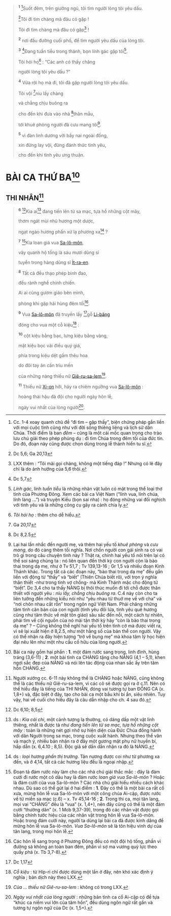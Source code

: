 > <sup><b>1</b></sup> [^1-406e6399-93ee-4139-947f-301c0e58fee1]Suốt đêm, trên giường ngủ, tôi tìm người lòng tôi yêu dấu.
>
> [^1@-406e6399-93ee-4139-947f-301c0e58fee1]Tôi đi tìm chàng mà đâu có gặp !
>
> Tôi đi tìm chàng mà đâu có gặp[^3-406e6399-93ee-4139-947f-301c0e58fee1] !
>
> <sup><b>2</b></sup> nơi đầu đường cuối phố, để tìm người yêu dấu của lòng tôi.
>
> <sup><b>3</b></sup> [^2@-406e6399-93ee-4139-947f-301c0e58fee1]Đang tuần tiễu trong thành, bọn lính gác gặp tôi[^4-406e6399-93ee-4139-947f-301c0e58fee1].
>
> Tôi hỏi họ[^5-406e6399-93ee-4139-947f-301c0e58fee1] : “Các anh có thấy chăng
>
> người lòng tôi yêu dấu ?”
>
> <sup><b>4</b></sup> Vừa rời họ mà đi, tôi đã gặp người lòng tôi yêu dấu.
>
> Tôi vội [^3@-406e6399-93ee-4139-947f-301c0e58fee1]níu lấy chàng
>
> và chẳng chịu buông ra
>
> cho đến khi đưa vào nhà [^4@-406e6399-93ee-4139-947f-301c0e58fee1]thân mẫu,
>
> tới khuê phòng người đã cưu mang tôi[^6-406e6399-93ee-4139-947f-301c0e58fee1].
>
> <sup><b>5</b></sup> vì đàn linh dương với bầy nai ngoài đồng,
>
> xin đừng lay vội, đừng đánh thức tình yêu,
>
> cho đến khi tình yêu ưng thuận.

# BÀI CA THỨ BA[^8-406e6399-93ee-4139-947f-301c0e58fee1]

## THI NHÂN[^9-406e6399-93ee-4139-947f-301c0e58fee1]

> <sup><b>6</b></sup> [^6@-406e6399-93ee-4139-947f-301c0e58fee1]Kìa ai[^10-406e6399-93ee-4139-947f-301c0e58fee1] đang tiến lên từ sa mạc, tựa hồ những cột mây,
>
> thơm ngát mùi nhũ hương một dược,
>
> ngạt ngào hương phấn xứ lạ phương xa[^11-406e6399-93ee-4139-947f-301c0e58fee1] ?
>
> <sup><b>7</b></sup> [^12-406e6399-93ee-4139-947f-301c0e58fee1]Kìa loan giá vua [Sa-lô-môn](),
>
> vây quanh hộ tống là sáu mươi dũng sĩ
>
> tuyển trong hàng dũng sĩ [Ít-ra-en]().
>
> <sup><b>8</b></sup> Tất cả đều thạo phép binh đao,
>
> đều rành nghề chinh chiến.
>
> Ai ai cũng gươm giáo bên mình,
>
> phòng khi gặp hãi hùng đêm tối[^13-406e6399-93ee-4139-947f-301c0e58fee1].
>
> <sup><b>9</b></sup> Vua [Sa-lô-môn]() đã truyền lấy [^7@-406e6399-93ee-4139-947f-301c0e58fee1]gỗ [Li-băng]()
>
> đóng cho vua một cỗ kiệu[^14-406e6399-93ee-4139-947f-301c0e58fee1] :
>
> <sup><b>10</b></sup> cột kiệu bằng bạc, lưng kiệu bằng vàng,
>
> mặt kiệu bọc vải điều quý giá,
>
> phía trong kiệu dệt gấm thêu hoa
>
> do đôi tay ân cần trìu mến
>
> của những nàng thiếu nữ [Giê-ru-sa-lem]()[^15-406e6399-93ee-4139-947f-301c0e58fee1].
>
> <sup><b>11</b></sup> Thiếu nữ [Xi-on]() hỡi, hãy ra chiêm ngưỡng vua [Sa-lô-môn]() :
>
> hoàng thái hậu đã đội cho người ngày hôn lễ,
>
> ngày vui nhất của lòng người[^17-406e6399-93ee-4139-947f-301c0e58fee1].

[^1-406e6399-93ee-4139-947f-301c0e58fee1]: Cc. 1-4 xoay quanh chủ đề “đi tìm – gặp thấy”, biện chứng pháp gắn liền với mọi cuộc tình cũng như với đời sống thiêng liêng và lịch sử dân Chúa. Thời điểm là ban _đêm_ – cũng là một cái mốc quan trọng cho trào lưu chú giải theo phép phúng dụ : đi tìm Chúa trong đêm tối của đức tin. Do đó, đoạn này cũng được chọn dùng trong lễ thánh hiến tu sĩ.

[^3-406e6399-93ee-4139-947f-301c0e58fee1]: LXX thêm : “Tôi mãi gọi chàng, không một tiếng đáp !” Nhưng có lẽ đây chỉ là do ảnh hưởng của 5,6 thôi.

[^4-406e6399-93ee-4139-947f-301c0e58fee1]: _Lính gác_, lính _tuần tiễu_ là những nhân vật luôn có mặt trong thể loại thơ tình của Phương Đông. Xem các bài ca Việt Nam (“lính vua, lính chúa, lính làng ...”) và truyện Kiều (bọn sai nha) : họ đóng những vai đối nghịch với tình yêu và là những công cụ gây ra cảnh chia ly.

[^5-406e6399-93ee-4139-947f-301c0e58fee1]: _Tôi hỏi họ_ : thêm cho dễ hiểu.

[^6-406e6399-93ee-4139-947f-301c0e58fee1]:
    Lại hai lần nhắc đến người mẹ, và thêm hai yếu tố _khuê phòng_ và _cưu mang_, do đó càng thêm tối nghĩa. Nơi chốn người con gái sinh ra có vai trò gì trong câu chuyện tình này ? Thật ra, chính hai yếu tố nói trên lại có thể soi sáng chúng ta : nó liên quan đến thời kỳ con người còn là bào thai trong dạ mẹ, như ở Tv 51,7 ; Tv 139,13-16 ; Gr 1,5 và nhiều đoạn Kinh Thánh khác. Trong tất cả các đoạn này, “bào thai trong dạ mẹ” đều gắn liền với động từ “thấy” và “biết” (Thiên Chúa biết rõ), với trọn ý nghĩa thân thiết -như trong tình vợ chồng- mà Kinh Thánh mặc cho động từ “biết”. Dc 3,4 cho ta thấy NÀNG bị thôi thúc muốn đi tới chỗ được thân thiết với người yêu : _níu lấy, chẳng chịu buông ra_. C.4 này còn cho ta liên tưởng đến những kiểu nói như “yêu nhau từ thuở mẹ về với cha” và “nơi chôn nhau cắt rốn” trong ngôn ngữ Việt Nam. Phải chăng những tâm tình căn bản của con người (tình yêu đôi lứa, tình yêu quê hương cũng như tâm thức về mặt tôn giáo) sâu sắc đến nỗi, một cách tự nhiên, phải tìm về cội nguồn của nó mãi tận thời kỳ hãy “còn là bào thai trong dạ mẹ” ? – Cũng không thể nghĩ hai yếu tố trên tình cờ mà được viết ra, vì sẽ lại xuất hiện ở 8,2.5, như một hằng số của bản thể con người. Vậy có thể nhận ra đây hiện tượng “trở về bụng mẹ” mà khoa tâm lý học hiện đại nêu lên như một nhu cầu cố hữu của lòng người.
    [^8-406e6399-93ee-4139-947f-301c0e58fee1]: Bài ca này gồm hai phần : **1**. một đám rước sang trọng, linh đình, hùng tráng (3,6-11) ; **2**. một bài tình ca CHÀNG tặng cho NÀNG (4,1 – 5,1), khen ngợi sắc đẹp của NÀNG và nói lên tác động của nhan sắc ấy trên tâm hồn CHÀNG.
    [^9-406e6399-93ee-4139-947f-301c0e58fee1]: Người xướng cc. 6-11 này không thể là CHÀNG hoặc NÀNG, cũng không thể là các thiếu nữ Giê-ru-sa-lem, vì các cô sẽ được gọi ra ở c.11. Nên có thể hiểu đây là tiếng của THI NHÂN, đóng vai tương tự ban ĐỒNG CA (x. 1,8+) và, đặc biệt ở đây, tạo cho bài ca một bầu khí bí ẩn, siêu nhiên. Tuy vậy, hai vế cuối cho hiểu đây là câu dẫn nhập cho ch. 4 sau đó.
    [^10-406e6399-93ee-4139-947f-301c0e58fee1]: ds : _Kìa cái chi_, một cảnh tượng lạ thường, có dáng dấp một vật linh thiêng, nhất là được tả như _đang tiến lên từ sa mạc, tựa hồ những cột mây_ : toàn là những nét gợi nhớ sự hiện diện của Đức Chúa đồng hành với dân Người trong sa mạc, trong cuộc xuất hành. Nhưng theo thể văn và mạch ý, nhiều bản nhận ra ở đây một gương mặt phụ nữ huyền bí, hấp dẫn (x. 6,4.10 ; 8,5). Độc giả sẽ dần dần nhận ra đó là NÀNG.
    [^11-406e6399-93ee-4139-947f-301c0e58fee1]: ds : _loại hương phấn thị trường_. Tân nương được coi như từ phương xa đến, và ở 4,14, tất cả các hương liệu đều là ngoại nhập.
    [^12-406e6399-93ee-4139-947f-301c0e58fee1]: Đoạn tả đám rước này làm cho các nhà chú giải thắc mắc : đây là đám cưới đi rước một cô dâu hay là đám rước _loan giá vua Sa-lô-môn_ ? Hoặc là đám cưới của vua Sa-lô-môn ? Các nhà chú giải hiểu nhiều cách khác nhau. Dù sao có thể gút lại ở hai điểm : **1**. Đây có thể là một bài ca rất cổ xưa, mừng hôn lễ vua Sa-lô-môn với một công chúa Ai-cập, được rước về từ miền sa mạc (c.6) – x. Tv 45,14-16 ; **2**. Trong thi ca, mọi tân lang, mọi vai “CHÀNG” đều là “vua” (x. 1,4+), nên đây cũng có thể là một đám cưới “thường dân” (x. 1 Mcb 9,37-39), trong đó các nhân vật được gọi bằng chính tước hiệu của các nhân vật trong hôn lễ vua Sa-lô-môn. Hoặc trong đám cưới này, người ta dùng lại bài ca đã được kính dâng để mừng hôn lễ vua Sa-lô-môn. _Vua Sa-lô-môn_ sẽ là tôn hiệu vinh dự của tân lang, trong mọi hôn lễ.
    [^13-406e6399-93ee-4139-947f-301c0e58fee1]: Các hôn lễ sang trọng ở Phương Đông đều có một đội hộ tống, phần vì đường sá không an toàn ban đêm, phần vì sợ ma vương quỷ lực theo quấy phá (x. Tb 3,7-8).
    [^14-406e6399-93ee-4139-947f-301c0e58fee1]: _Cỗ kiệu_ : từ Híp-ri chỉ được dùng một lần ở đây, nên khó xác định ý nghĩa ; bản dịch này theo LXX.
    [^15-406e6399-93ee-4139-947f-301c0e58fee1]: _Của ... thiếu nữ Giê-ru-sa-lem_ : không có trong LXX.
    [^17-406e6399-93ee-4139-947f-301c0e58fee1]: _Ngày vui nhất của lòng người_ : những bản tình ca cổ Ai-cập có đề tựa “khúc ca niềm vui lớn của tâm hồn”, đều dùng ngôn ngữ rất gần và tương tự ngôn ngữ của Dc (x. 1,5+).
    [^1@-406e6399-93ee-4139-947f-301c0e58fee1]: Dc 5,6; Ga 20,13
    [^2@-406e6399-93ee-4139-947f-301c0e58fee1]: Dc 5,7
    [^3@-406e6399-93ee-4139-947f-301c0e58fee1]: Ga 20,17
    [^4@-406e6399-93ee-4139-947f-301c0e58fee1]: Dc 8,2.5
    [^6@-406e6399-93ee-4139-947f-301c0e58fee1]: Dc 6,10; 8,5
    [^7@-406e6399-93ee-4139-947f-301c0e58fee1]: Dc 1,17
